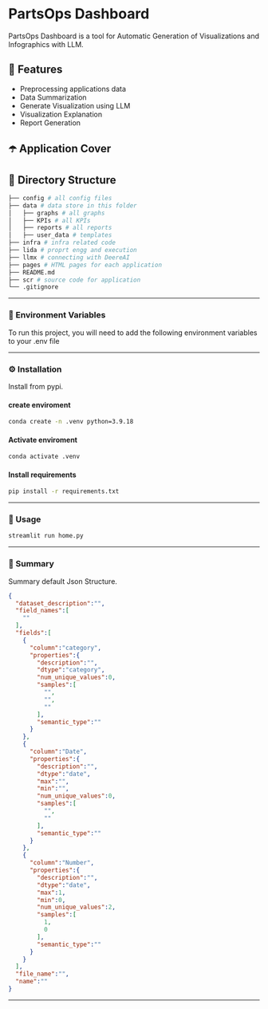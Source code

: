 


# PartsOps Dashboard

PartsOps Dashboard is a tool for Automatic Generation of Visualizations and Infographics with LLM.
## 🎯 Features
- Preprocessing applications data
- Data Summarization
- Generate Visualization using LLM
- Visualization Explanation
- Report Generation

## ☂️ Application Cover


## 📂 Directory Structure

```bash
├── config # all config files
├── data # data store in this folder
│   ├── graphs # all graphs 
│   ├── KPIs # all KPIs
│   ├── reports # all reports 
│   ├── user_data # templates
├── infra # infra related code
├── lida # proprt engg and execution
├── llmx # connecting with DeereAI
├── pages # HTML pages for each application
├── README.md
├── scr # source code for application
└── .gitignore
```  



-----
<!-- Env Variables -->
### 🔑 Environment Variables

To run this project, you will need to add the following environment variables to your .env file



-----

### ⚙️ Installation

Install from pypi.

#### create enviroment
```bash
conda create -n .venv python=3.9.18
```
#### Activate enviroment
```bash
conda activate .venv
```
#### Install requirements
```bash
pip install -r requirements.txt
```
-----
### 👀 Usage

```bash
streamlit run home.py
```
-----
### 📝 Summary
Summary default Json Structure.

```json
{
  "dataset_description":"",
  "field_names":[
    ""
  ],
  "fields":[
    {
      "column":"category",
      "properties":{
        "description":"",
        "dtype":"category",
        "num_unique_values":0,
        "samples":[
          "",
          "",
          ""
        ],
        "semantic_type":""
      }
    },
    {
      "column":"Date",
      "properties":{
        "description":"",
        "dtype":"date",
        "max":"",
        "min":"",
        "num_unique_values":0,
        "samples":[
          "",
          ""
        ],
        "semantic_type":""
      }
    },
    {
      "column":"Number",
      "properties":{
        "description":"",
        "dtype":"date",
        "max":1,
        "min":0,
        "num_unique_values":2,
        "samples":[
          1,
          0
        ],
        "semantic_type":""
      }
    }
  ],
  "file_name":"",
  "name":""
}
```

-----






